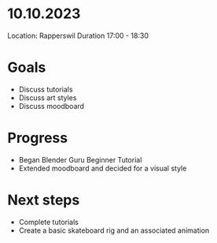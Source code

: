 # 10.10.2023

Location: Rapperswil
Duration 17:00 - 18:30

# Goals

- Discuss tutorials
- Discuss art styles
- Discuss moodboard

# Progress

- Began Blender Guru Beginner Tutorial
- Extended moodboard and decided for a visual style

# Next steps

- Complete tutorials
- Create a basic skateboard rig and an associated animation